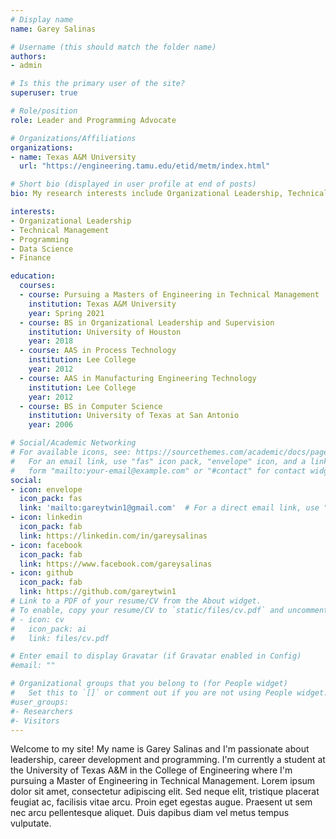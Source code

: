 ```yaml
---
# Display name
name: Garey Salinas 

# Username (this should match the folder name)
authors:
- admin

# Is this the primary user of the site?
superuser: true

# Role/position
role: Leader and Programming Advocate

# Organizations/Affiliations
organizations:
- name: Texas A&M University
  url: "https://engineering.tamu.edu/etid/metm/index.html"

# Short bio (displayed in user profile at end of posts)
bio: My research interests include Organizational Leadership, Technical Management and Data Science.

interests:
- Organizational Leadership
- Technical Management
- Programming
- Data Science
- Finance

education:
  courses:
  - course: Pursuing a Masters of Engineering in Technical Management
    institution: Texas A&M University 
    year: Spring 2021
  - course: BS in Organizational Leadership and Supervision
    institution: University of Houston
    year: 2018
  - course: AAS in Process Technology
    institution: Lee College
    year: 2012
  - course: AAS in Manufacturing Engineering Technology
    institution: Lee College
    year: 2012
  - course: BS in Computer Science
    institution: University of Texas at San Antonio
    year: 2006

# Social/Academic Networking
# For available icons, see: https://sourcethemes.com/academic/docs/page-builder/#icons
#   For an email link, use "fas" icon pack, "envelope" icon, and a link in the
#   form "mailto:your-email@example.com" or "#contact" for contact widget.
social:
- icon: envelope
  icon_pack: fas
  link: 'mailto:gareytwin1@gmail.com'  # For a direct email link, use "mailto:test@example.org".
- icon: linkedin 
  icon_pack: fab
  link: https://linkedin.com/in/gareysalinas
- icon: facebook 
  icon_pack: fab
  link: https://www.facebook.com/gareysalinas
- icon: github
  icon_pack: fab
  link: https://github.com/gareytwin1
# Link to a PDF of your resume/CV from the About widget.
# To enable, copy your resume/CV to `static/files/cv.pdf` and uncomment the lines below.
# - icon: cv
#   icon_pack: ai
#   link: files/cv.pdf

# Enter email to display Gravatar (if Gravatar enabled in Config)
#email: ""

# Organizational groups that you belong to (for People widget)
#   Set this to `[]` or comment out if you are not using People widget.
#user_groups:
#- Researchers
#- Visitors
---
```


Welcome to my site! My name is Garey Salinas and I'm passionate about leadership, career development and programming. I'm currently a student at the University of Texas A&M in the College of Engineering where I'm pursuing a Master of Engineering in Technical Management.  Lorem ipsum dolor sit amet, consectetur adipiscing elit. Sed neque elit, tristique placerat feugiat ac, facilisis vitae arcu. Proin eget egestas augue. Praesent ut sem nec arcu pellentesque aliquet. Duis dapibus diam vel metus tempus vulputate.
